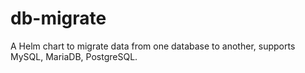 # db-migrate
A Helm chart to migrate data from one database to another, supports MySQL, MariaDB, PostgreSQL.
